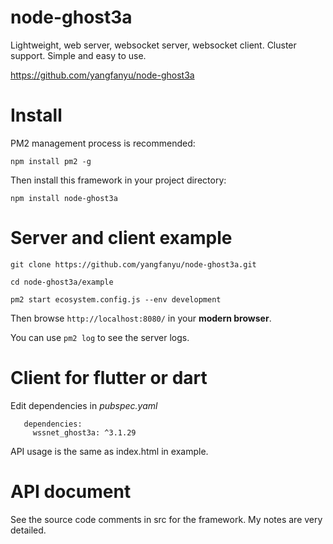 # node-ghost3a
 
  Lightweight, web server, websocket server, websocket client. Cluster support. Simple and easy to use.

  https://github.com/yangfanyu/node-ghost3a
  
# Install 
 
  PM2 management process is recommended:
   
  `npm install pm2 -g`
   
  Then install this framework in your project directory:
  
  `npm install node-ghost3a`
  
# Server and client example

  ```
  git clone https://github.com/yangfanyu/node-ghost3a.git
  
  cd node-ghost3a/example
  
  pm2 start ecosystem.config.js --env development
  ```
  
  Then browse `http://localhost:8080/` in your **modern browser**.
  
  You can use `pm2 log` to see the server logs.
  

# Client for flutter or dart
  
  Edit dependencies in _pubspec.yaml_
  ```
     dependencies:
       wssnet_ghost3a: ^3.1.29
  ```  
  
  API usage is the same as index.html in example.
  
# API document

  See the source code comments in src for the framework. My notes are very detailed.




